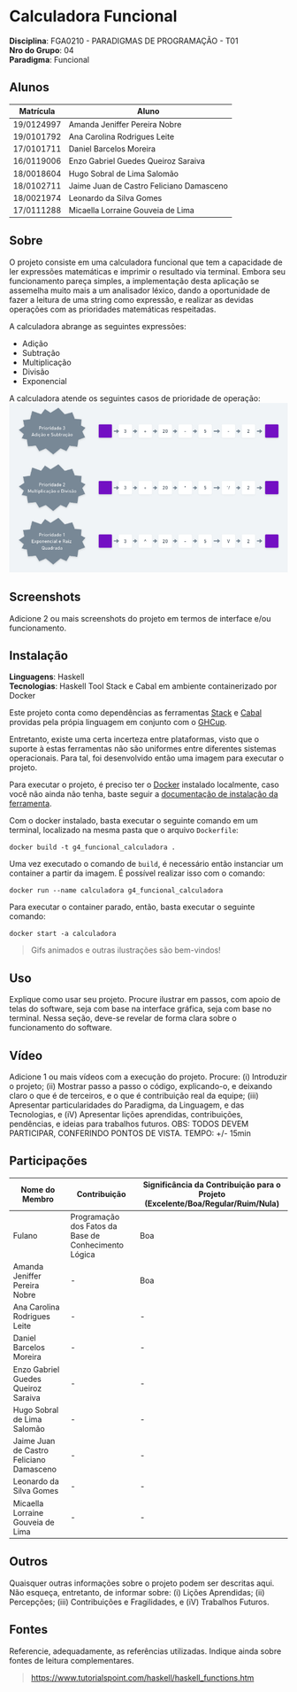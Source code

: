 # Calculadora Funcional

**Disciplina**: FGA0210 - PARADIGMAS DE PROGRAMAÇÃO - T01 <br>
**Nro do Grupo**: 04<br>
**Paradigma**: Funcional<br>

## Alunos
| Matrícula  | Aluno                                    |
| ---------- | ---------------------------------------- |
| 19/0124997 | Amanda Jeniffer Pereira Nobre            |
| 19/0101792 | Ana Carolina Rodrigues Leite             |
| 17/0101711 | Daniel Barcelos Moreira                  |
| 16/0119006 | Enzo Gabriel Guedes Queiroz Saraiva      |
| 18/0018604 | Hugo Sobral de Lima Salomão              |
| 18/0102711 | Jaime Juan de Castro Feliciano Damasceno |
| 18/0021974 | Leonardo da Silva Gomes                  |
| 17/0111288 | Micaella Lorraine Gouveia de Lima        |

## Sobre 
O projeto consiste em uma calculadora funcional que tem a capacidade de ler expressões matemáticas e imprimir o resultado via terminal.
Embora seu funcionamento pareça simples, a implementação desta aplicação se assemelha muito mais a um analisador léxico, dando a oportunidade de fazer a leitura de uma string como expressão, e realizar as devidas operações com as prioridades matemáticas respeitadas.

A calculadora abrange as seguintes expressões:
- Adição
- Subtração
- Multiplicação
- Divisão
- Exponencial


A calculadora atende os seguintes casos de prioridade de operação:
![calculadora](./assets/prioridades.png)

## Screenshots
Adicione 2 ou mais screenshots do projeto em termos de interface e/ou funcionamento.

## Instalação 
**Linguagens**: Haskell<br>
**Tecnologias**: Haskell Tool Stack e Cabal em ambiente containerizado por Docker<br>

Este projeto conta como dependências as ferramentas [Stack](https://docs.haskellstack.org/en/stable/) e [Cabal](https://cabal.readthedocs.io/en/stable/) providas pela própia linguagem em conjunto com o [GHCup](https://www.haskell.org/ghcup/).

Entretanto, existe uma certa incerteza entre plataformas, visto que o suporte à estas ferramentas não são uniformes entre diferentes sistemas operacionais. Para tal, foi desenvolvido então uma imagem para executar o projeto.

Para executar o projeto, é preciso ter o [Docker](https://docs.docker.com/) instalado localmente, caso você não ainda não tenha, baste seguir a [documentação de instalação da ferramenta](https://docs.docker.com/).

Com o docker instalado, basta executar o seguinte comando em um terminal, localizado na mesma pasta que o arquivo `Dockerfile`:

```
docker build -t g4_funcional_calculadora .
```

Uma vez executado o comando de `build`, é necessário então instanciar um container a partir da imagem. É possível realizar isso com o comando:

```
docker run --name calculadora g4_funcional_calculadora
```

Para executar o container parado, então, basta executar o seguinte comando:

```
docker start -a calculadora
```

> Gifs animados e outras ilustrações são bem-vindos!

## Uso 
Explique como usar seu projeto.
Procure ilustrar em passos, com apoio de telas do software, seja com base na interface gráfica, seja com base no terminal.
Nessa seção, deve-se revelar de forma clara sobre o funcionamento do software.

## Vídeo
Adicione 1 ou mais vídeos com a execução do projeto.
Procure: 
(i) Introduzir o projeto;
(ii) Mostrar passo a passo o código, explicando-o, e deixando claro o que é de terceiros, e o que é contribuição real da equipe;
(iii) Apresentar particularidades do Paradigma, da Linguagem, e das Tecnologias, e
(iV) Apresentar lições aprendidas, contribuições, pendências, e ideias para trabalhos futuros.
OBS: TODOS DEVEM PARTICIPAR, CONFERINDO PONTOS DE VISTA.
TEMPO: +/- 15min

## Participações
| Nome do Membro                           | Contribuição                                         | Significância da Contribuição para o Projeto (Excelente/Boa/Regular/Ruim/Nula) |
| ---------------------------------------- | ---------------------------------------------------- | ------------------------------------------------------------------------------ |
| Fulano                                   | Programação dos Fatos da Base de Conhecimento Lógica | Boa                                                                            |
| Amanda Jeniffer Pereira Nobre            | -                                                    | Boa                                                                            |
| Ana Carolina Rodrigues Leite             | -                                                    | -                                                                              |
| Daniel Barcelos Moreira                  | -                                                    | -                                                                              |
| Enzo Gabriel Guedes Queiroz Saraiva      | -                                                    | -                                                                              |
| Hugo Sobral de Lima Salomão              | -                                                    | -                                                                              |
| Jaime Juan de Castro Feliciano Damasceno | -                                                    | -                                                                              |
| Leonardo da Silva Gomes                  | -                                                    | -                                                                             |
| Micaella Lorraine Gouveia de Lima        | -                                                    | -                                                                              |

## Outros 
Quaisquer outras informações sobre o projeto podem ser descritas aqui. Não esqueça, entretanto, de informar sobre:
(i) Lições Aprendidas;
(ii) Percepções;
(iii) Contribuições e Fragilidades, e
(iV) Trabalhos Futuros.

## Fontes
Referencie, adequadamente, as referências utilizadas.
Indique ainda sobre fontes de leitura complementares.

>https://www.tutorialspoint.com/haskell/haskell_functions.htm
